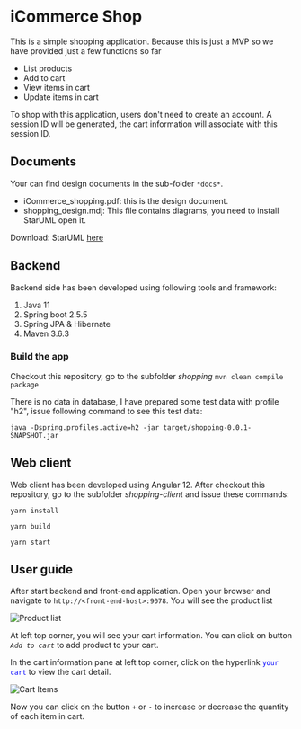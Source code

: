 # iCommerce Shop
This is a simple shopping application. Because this is just a MVP so we have provided just a few functions so far
- List products 
- Add to cart
- View items in cart
- Update items in cart

To shop with this application, users don't need to create an account. A session ID will be generated, the cart information will associate with this session ID.

## Documents
Your can find design documents in the sub-folder ```*docs*```.
- iCommerce_shopping.pdf: this is the design document.
- shopping_design.mdj: This file contains diagrams, you need to install StarUML open it.

Download: StarUML [here](https://staruml.io)

## Backend
Backend side has been developed using following tools and framework:
1. Java 11
2. Spring boot 2.5.5
3. Spring JPA & Hibernate
4. Maven 3.6.3

### Build the app
Checkout this repository, go to the subfolder *shopping*
```mvn clean compile package```

There is no data in database, I have prepared some test data with profile "h2", issue following command to see this test data:

```java -Dspring.profiles.active=h2 -jar target/shopping-0.0.1-SNAPSHOT.jar```

## Web client
Web client has been developed using Angular 12.
After checkout this repository, go to the subfolder *shopping-client* and issue these commands:

```yarn install```

```yarn build```

```yarn start```

## User guide
After start backend and front-end application.
Open your browser and navigate to `http://<front-end-host>:9078`. You will see the product list

![Product list](https://github.com/daoanhvu/iCommerce/blob/main/docs/ProductList.png?raw=true "Product list")

At left top corner, you will see your cart information. You can click on button *```Add to cart```* to add product to your cart.

In the cart information pane at left top corner, click on the hyperlink <span style="color:blue">```your cart```</span> to view the cart detail.

![Cart Items](https://github.com/daoanhvu/iCommerce/blob/main/docs/CartItemList.png?raw=true "Cart Items")

Now you can click on the button `+` or `-` to increase or decrease the quantity of each item in cart.